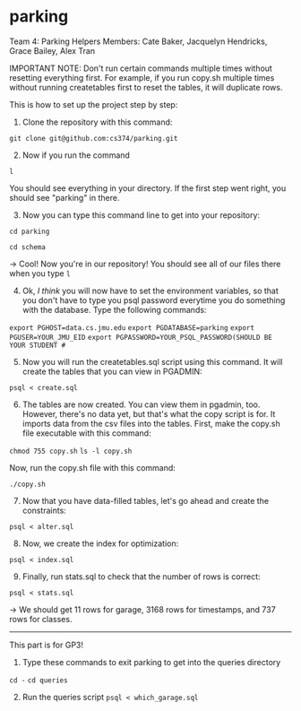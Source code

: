 # parking
Team 4: Parking Helpers
Members: Cate Baker, Jacquelyn Hendricks, Grace Bailey, Alex Tran

IMPORTANT NOTE: Don't run certain commands multiple times without resetting everything first. For example, if you run copy.sh multiple times without 
running createtables first to reset the tables, it will duplicate rows. 

This is how to set up the project step by step:

1) Clone the repository with this command:

```git clone git@github.com:cs374/parking.git```

2) Now if you run the command 

```l```

You should see everything in your directory. If the first step went right, you should see "parking" in there.

3) Now you can type this command line to get into your repository: 

```cd parking```

```cd schema```

-> Cool! Now you're in our repository! You should see all of our files there when you type ```l```

4) Ok, *I think* you will now have to set the environment variables, so that you don't have to type you psql password
everytime you do something with the database. Type the following commands:

```export PGHOST=data.cs.jmu.edu```
```export PGDATABASE=parking```
```export PGUSER=YOUR_JMU_EID```
```export PGPASSWORD=YOUR_PSQL_PASSWORD(SHOULD BE YOUR STUDENT #```

5) Now you will run the createtables.sql script using this command. It will create the tables that you can view in PGADMIN:

```psql < create.sql```

6) The tables are now created. You can view them in pgadmin, too. However, there's no data yet, but that's what the copy script is for. 
It imports data from the csv files into the tables.
First, make the copy.sh file executable with this command:

```chmod 755 copy.sh```
```ls -l copy.sh```

Now, run the copy.sh file with this command:

```./copy.sh```

7) Now that you have data-filled tables, let's go ahead and create the constraints:

```psql < alter.sql```

8) Now, we create the index for optimization:

```psql < index.sql```

9) Finally, run stats.sql to check that the number of rows is correct:

```psql < stats.sql```

-> We should get 11 rows for garage, 3168 rows for timestamps, and 737 rows for classes. 

----------------------------------------------
This part is for GP3!

1) Type these commands to exit parking to get into the queries directory

```cd -```
```cd queries```

2) Run the queries script
```psql < which_garage.sql```